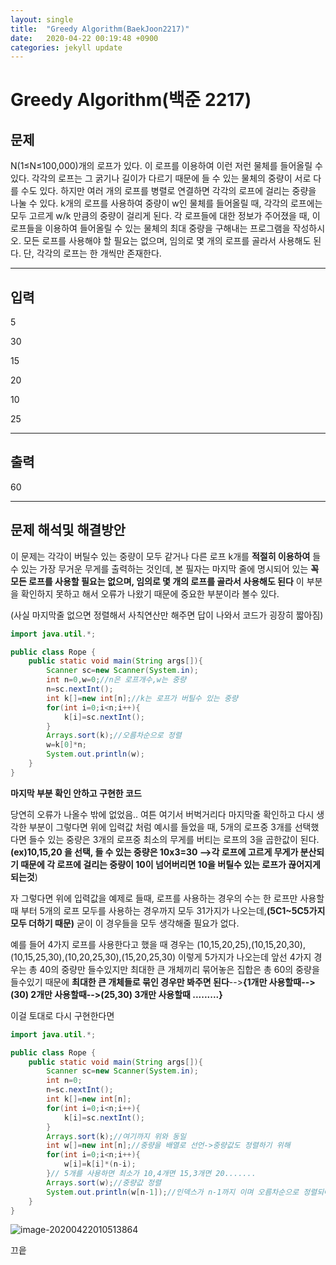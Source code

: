 ```yaml
---
layout: single
title:  "Greedy Algorithm(BaekJoon2217)"
date:   2020-04-22 00:19:48 +0900
categories: jekyll update
---
```


# Greedy Algorithm(백준 2217)

## 문제

N(1≤N≤100,000)개의 로프가 있다. 이 로프를 이용하여 이런 저런 물체를 들어올릴 수 있다. 각각의 로프는 그 굵기나 길이가 다르기 때문에 들 수 있는 물체의 중량이 서로 다를 수도 있다. 하지만 여러 개의 로프를 병렬로 연결하면 각각의 로프에 걸리는 중량을 나눌 수 있다. k개의 로프를 사용하여 중량이 w인 물체를 들어올릴 때, 각각의 로프에는 모두 고르게 w/k 만큼의 중량이 걸리게 된다. 각 로프들에 대한 정보가 주어졌을 때, 이 로프들을 이용하여 들어올릴 수 있는 물체의 최대 중량을 구해내는 프로그램을 작성하시오. 모든 로프를 사용해야 할 필요는 없으며, 임의로 몇 개의 로프를 골라서 사용해도 된다. 단, 각각의 로프는 한 개씩만 존재한다.

---

## 입력

5

30

15

20

10

25

---

## 출력

60

---

## 문제 해석및 해결방안

이 문제는 각각이 버틸수 있는 중량이 모두 같거나 다른 로프 k개를 **적절히 이용하여** 들수 있는 가장 무거운 무게를 출력하는 것인데, 본 필자는 마지막 줄에 명시되어 있는 **꼭 모든 로프를 사용할 필요는 없으며, 임의로 몇 개의 로프를 골라서 사용해도 된다** 이 부분을 확인하지 못하고 해서 오류가 나왔기 때문에 중요한 부분이라 볼수 있다.

(사실 마지막줄 없으면  정렬해서 사칙연산만 해주면 답이 나와서 코드가 굉장히 짧아짐) 

```java
import java.util.*;

public class Rope {
    public static void main(String args[]){
        Scanner sc=new Scanner(System.in);
        int n=0,w=0;//n은 로프개수,w는 중량
        n=sc.nextInt();
        int k[]=new int[n];//k는 로프가 버틸수 있는 중량
        for(int i=0;i<n;i++){
            k[i]=sc.nextInt();
        }
        Arrays.sort(k);//오름차순으로 정렬
        w=k[0]*n;
        System.out.println(w);
    }
}
```

**마지막 부분 확인 안하고 구현한 코드**

당연히 오류가 나올수 밖에 없었음.. 여튼 여기서 버벅거리다 마지막줄 확인하고 다시 생각한 부분이 그렇다면 위에 입력값 처럼 예시를 들었을 때, 5개의 로프중 3개를 선택했다면 들수 있는 중량은 3개의 로프중 최소의 무게를 버티는 로프의 3을 곱한값이 된다.**(ex)10,15,20 을 선택, 들 수 있는 중량은 10x3=30 -->각 로프에 고르게 무게가 분산되기 때문에 각 로프에 걸리는 중량이 10이 넘어버리면 10을 버틸수 있는 로프가 끊어지게 되는것**)  

자 그렇다면 위에 입력값을 예제로 들때, 로프를 사용하는 경우의 수는 한 로프만 사용할 때 부터 5개의 로프 모두를 사용하는 경우까지 모두 31가지가 나오는데,**(5C1~5C5가지 모두 더하기 때문)** 굳이 이 경우들을 모두 생각해줄 필요가 없다.

예를 들어 4가지 로프를 사용한다고 했을 때 경우는 (10,15,20,25),(10,15,20,30),(10,15,25,30),(10,20,25,30),(15,20,25,30) 이렇게 5가지가 나오는데 앞선 4가지 경우는 총 40의 중량만 들수있지만 최대한 큰 개체끼리 묶어놓은 집합은 총 60의 중량을 들수있기 때문에 **최대한 큰 개체들로 묶인 경우만 봐주면 된다**-->**{1개만 사용할때-->(30) 2개만 사용할때-->(25,30) 3개만 사용할때 .........}**

이걸 토대로 다시 구현한다면

```java
import java.util.*;

public class Rope {
    public static void main(String args[]){
        Scanner sc=new Scanner(System.in);
        int n=0;
        n=sc.nextInt();
        int k[]=new int[n];
        for(int i=0;i<n;i++){
            k[i]=sc.nextInt();
        }
        Arrays.sort(k);//여기까지 위와 동일
        int w[]=new int[n];//중량을 배열로 선언->중량값도 정렬하기 위해
        for(int i=0;i<n;i++){
            w[i]=k[i]*(n-i);
        }// 5개를 사용하면 최소가 10,4개면 15,3개면 20.......
        Arrays.sort(w);//중량값 정렬
        System.out.println(w[n-1]);//인덱스가 n-1까지 이며 오름차순으로 정렬되어있기 때문에
    }
}
```



![image-20200422010513864](C:\Users\sky78\AppData\Roaming\Typora\typora-user-images\image-20200422010513864.png)

끄읕